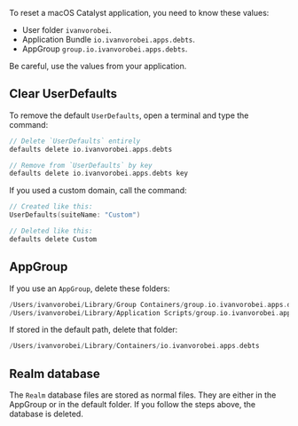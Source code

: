 To reset a macOS Catalyst application, you need to know these values:

- User folder `ivanvorobei`.
- Application Bundle `io.ivanvorobei.apps.debts`.
- AppGroup `group.io.ivanvorobei.apps.debts`.

Be careful, use the values from your application.

## Clear UserDefaults

To remove the default `UserDefaults`, open a terminal and type the command:

```swift
// Delete `UserDefaults` entirely 
defaults delete io.ivanvorobei.apps.debts

// Remove from `UserDefaults` by key 
defaults delete io.ivanvorobei.apps.debts key
```

If you used a custom domain, call the command:

```swift
// Created like this: 
UserDefaults(suiteName: "Custom")

// Deleted like this:
defaults delete Custom
```

## AppGroup

If you use an `AppGroup`, delete these folders:

```swift
/Users/ivanvorobei/Library/Group Containers/group.io.ivanvorobei.apps.debts
/Users/ivanvorobei/Library/Application Scripts/group.io.ivanvorobei.apps.debts
```

If stored in the default path, delete that folder:

```swift
/Users/ivanvorobei/Library/Containers/io.ivanvorobei.apps.debts
```

## Realm database

The `Realm` database files are stored as normal files. They are either in the AppGroup or in the default folder. If you follow the steps above, the database is deleted.
